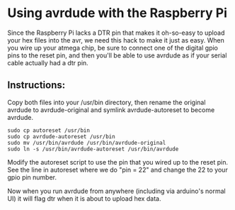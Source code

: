 Using avrdude with the Raspberry Pi
===================================

Since the Raspberry Pi lacks a DTR pin that makes it oh-so-easy to upload your hex files into
the avr, we need this hack to make it just as easy.  When you wire up your atmega chip, be sure
to connect one of the digital gpio pins to the reset pin, and then you'll be able to use avrdude
as if your serial cable actually had a dtr pin.

Instructions:
-------------

Copy both files into your /usr/bin directory, then rename the original avrdude to avrdude-original
and symlink avrdude-autoreset to become avrdude.

    sudo cp autoreset /usr/bin
    sudo cp avrdude-autoreset /usr/bin
    sudo mv /usr/bin/avrdude /usr/bin/avrdude-original
    sudo ln -s /usr/bin/avrdude-autoreset /usr/bin/avrdude

Modify the autoreset script to use the pin that you wired up to the reset pin.  See the line in
autoreset where we do "pin = 22" and change the 22 to your gpio pin number.

Now when you run avrdude from anywhere (including via arduino's normal UI) it will flag dtr when
it is about to upload hex data.